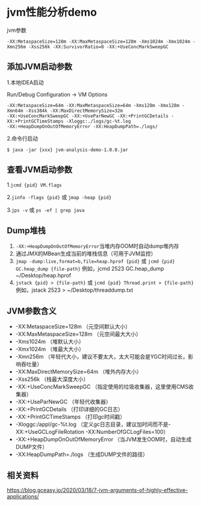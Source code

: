 # jvm性能分析demo
jvm参数
```
-XX:MetaspaceSize=128m -XX:MaxMetaspaceSize=128m -Xms1024m -Xmx1024m -Xmn256m -Xss256k -XX:SurvivorRatio=8 -XX:+UseConcMarkSweepGC
```

## 添加JVM启动参数
1.本地IDEA启动

Run/Debug Configuration -> VM Options
```
-XX:MetaspaceSize=64m -XX:MaxMetaspaceSize=64m -Xms128m -Xmx128m -Xmn64m -Xss384k -XX:MaxDirectMemorySize=32m
-XX:+UseConcMarkSweepGC -XX:+UseParNewGC -XX:+PrintGCDetails -XX:+PrintGCTimeStamps -Xloggc:./logs/gc-%t.log 
-XX:+HeapDumpOnOutOfMemoryError -XX:HeapDumpPath=./logs/
```

2.命令行启动
```
$ java -jar {xxx} jvm-analysis-demo-1.0.0.jar
```

## 查看JVM启动参数
1.`jcmd {pid} VM.flags`

2.`jinfo -flags {pid}` 或 `jmap -heap {pid}`

3.`jps -v` 或 `ps -ef | grep java`

## Dump堆栈
1. `-XX:+HeapDumpOnOutOfMemoryError`当堆内存OOM时自动dump堆内存
2. 通过JMX的MBean生成当前的堆栈信息（可用于JVM监控）
3. `jmap -dump:live,format=b,file=heap.hprof {pid}` 或 `jcmd {pid} GC.heap_dump {file-path}` 例如，jcmd 2523 GC.heap_dump ~/Desktop/heap.hprof
4. `jstack {pid} > {file-path}` 或 `jcmd {pid} Thread.print > {file-path}` 例如，jstack 2523 > ~/Desktop/threaddump.txt

## JVM参数含义
- -XX:MetaspaceSize=128m （元空间默认大小） 
- -XX:MaxMetaspaceSize=128m （元空间最大大小）
- -Xms1024m （堆默认大小）
- -Xmx1024m （堆最大大小）
- -Xmn256m （年轻代大小，建议不要太大，太大可能会是YGC时间过长，影响吞吐量）
- -XX:MaxDirectMemorySize=64m （堆外内存大小）
- -Xss256k （栈最大深度大小）
- -XX:+UseConcMarkSweepGC （指定使用的垃圾收集器，这里使用CMS收集器）
- -XX:+UseParNewGC （年轻代收集器）
- -XX:+PrintGCDetails （打印详细的GC日志）
- -XX:+PrintGCTimeStamps （打印gc时间戳）
- -Xloggc:/appl/gc-%t.log （定义gc日志目录，建议加时间而不是-XX:+UseGCLogFileRotation -XX:NumberOfGCLogFiles=100）
- -XX:+HeapDumpOnOutOfMemoryError （当JVM发生OOM时，自动生成DUMP文件）
- -XX:HeapDumpPath=./logs （生成DUMP文件的路径）

## 相关资料
https://blog.gceasy.io/2020/03/18/7-jvm-arguments-of-highly-effective-applications/